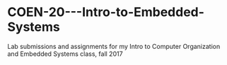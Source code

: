 # COEN-20---Intro-to-Embedded-Systems
Lab submissions and assignments for my Intro to Computer Organization and Embedded Systems class, fall 2017
